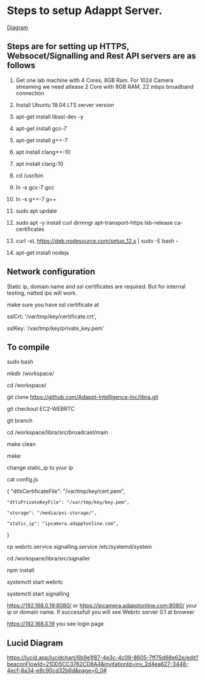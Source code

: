 # Steps to setup Adappt Server. 
[Diagram](serversetup.jpeg)

## Steps are for setting up HTTPS, Websocet/Signalling and Rest API servers are as follows  

1. Get one lab machine with 4 Cores, 8GB Ram.  For 1024 Camera streaming we need atlease 2 Core with 8GB RAM, 22 mbps broadband connection

2. Install Ubuntu 18.04 LTS server version 

3. apt-get install libssl-dev -y

4. apt-get install gcc-7

5. apt-get install g++-7

6. apt install clang++-10

7. apt install clang-10

9. cd /usr/bin

9. ln -s gcc-7 gcc

10. ln -s g++-7 g++

11. sudo apt update

12. sudo apt -y install curl dirmngr apt-transport-https lsb-release ca-certificates

13. curl -sL https://deb.nodesource.com/setup_12.x | sudo -E bash -

14. apt-get install nodejs


## Network configuration

Static ip, domain name and ssl certificates are required.  But for internal testing, natted ips will work.

make sure you have  ssl certificate at 

sslCrt: '/var/tmp/key/certificate.crt',

sslKey: '/var/tmp/key/private_key.pem'


## To compile

sudo bash

mkdir /workspace/

cd /workspace/

git clone https://github.com/Adappt-Intelligence-Inc/libra.git 

git checkout EC2-WEBRTC

git branch 

cd /workspace/libra/src/broadcast/main

make clean

make 

change static_ip to your ip 

cat config.js

{
    "dtlsCertificateFile": "/var/tmp/key/cert.pem",
    
    "dtlsPrivateKeyFile": "/var/tmp/key/key.pem",
    
    "storage": "/media/pvi-storage/",
    
    "static_ip": "ipcamera.adapptonline.com",
    
}


cp  webrtc.service  signalling.service /etc/systemd/system

cd /workspace/libra/src/signaller

npm install 

systemctl start webrtc

systemctl start signalling

https://192.168.0.19:8080/ or  https://ipcamera.adapptonline.com:8080/  your ip or domain name.  If successfull you will see Webrtc server 0.1 at browser


https://192.168.0.19   you see login page





## Lucid Diagram
https://lucid.app/lucidchart/6b9e1f87-4e3c-4c09-8605-7ff75d68e62e/edit?beaconFlowId=21DD5CC3762CD8A4&invitationId=inv_2d4ea627-3448-4ecf-8a34-e8c90cd32b6d&page=0_0#
